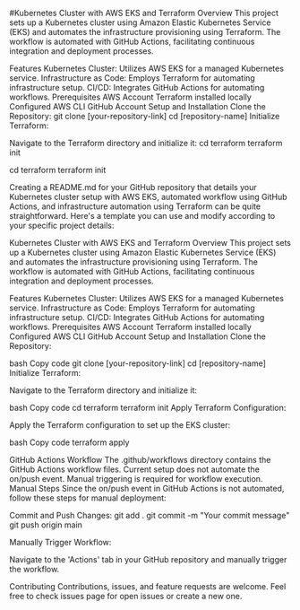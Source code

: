 #Kubernetes Cluster with AWS EKS and Terraform
Overview
This project sets up a Kubernetes cluster using Amazon Elastic Kubernetes Service (EKS) and automates the infrastructure provisioning using Terraform. The workflow is automated with GitHub Actions, facilitating continuous integration and deployment processes.

Features
Kubernetes Cluster: Utilizes AWS EKS for a managed Kubernetes service.
Infrastructure as Code: Employs Terraform for automating infrastructure setup.
CI/CD: Integrates GitHub Actions for automating workflows.
Prerequisites
AWS Account
Terraform installed locally
Configured AWS CLI
GitHub Account
Setup and Installation
Clone the Repository:
git clone [your-repository-link]
cd [repository-name]
Initialize Terraform:

Navigate to the Terraform directory and initialize it:
cd terraform
terraform init

cd terraform
terraform init


Creating a README.md for your GitHub repository that details your Kubernetes cluster setup with AWS EKS, automated workflow using GitHub Actions, and infrastructure automation using Terraform can be quite straightforward. Here's a template you can use and modify according to your specific project details:

Kubernetes Cluster with AWS EKS and Terraform
Overview
This project sets up a Kubernetes cluster using Amazon Elastic Kubernetes Service (EKS) and automates the infrastructure provisioning using Terraform. The workflow is automated with GitHub Actions, facilitating continuous integration and deployment processes.

Features
Kubernetes Cluster: Utilizes AWS EKS for a managed Kubernetes service.
Infrastructure as Code: Employs Terraform for automating infrastructure setup.
CI/CD: Integrates GitHub Actions for automating workflows.
Prerequisites
AWS Account
Terraform installed locally
Configured AWS CLI
GitHub Account
Setup and Installation
Clone the Repository:

bash
Copy code
git clone [your-repository-link]
cd [repository-name]
Initialize Terraform:

Navigate to the Terraform directory and initialize it:

bash
Copy code
cd terraform
terraform init
Apply Terraform Configuration:

Apply the Terraform configuration to set up the EKS cluster:

bash
Copy code
terraform apply

GitHub Actions Workflow
The .github/workflows directory contains the GitHub Actions workflow files.
Current setup does not automate the on/push event. Manual triggering is required for workflow execution.
Manual Steps
Since the on/push event in GitHub Actions is not automated, follow these steps for manual deployment:

Commit and Push Changes:
git add .
git commit -m "Your commit message"
git push origin main

Manually Trigger Workflow:

Navigate to the 'Actions' tab in your GitHub repository and manually trigger the workflow.

Contributing
Contributions, issues, and feature requests are welcome. Feel free to check issues page for open issues or create a new one.
